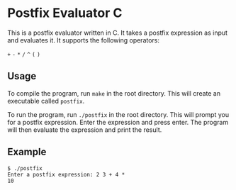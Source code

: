 # Postfix Evaluator C

This is a postfix evaluator written in C. It takes a postfix expression as input and evaluates it. It supports the following operators:

`+` `-` `*` `/` `^` `(` `)`

## Usage

To compile the program, run `make` in the root directory. This will create an executable called `postfix`.

To run the program, run `./postfix` in the root directory. This will prompt you for a postfix expression. Enter the expression and press enter. The program will then evaluate the expression and print the result.

## Example

```
$ ./postfix
Enter a postfix expression: 2 3 + 4 *
10
```

